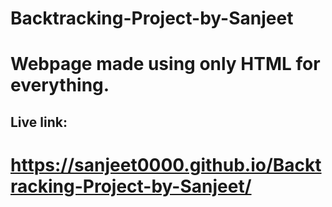 # Backtracking-Project-by-Sanjeet


# Webpage made using only HTML for everything. 


## Live link:
# https://sanjeet0000.github.io/Backtracking-Project-by-Sanjeet/
